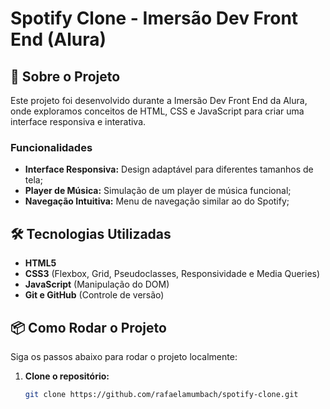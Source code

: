 # Spotify Clone - Imersão Dev Front End (Alura)

## 🚀 Sobre o Projeto

Este projeto foi desenvolvido durante a Imersão Dev Front End da Alura, onde exploramos conceitos de HTML, CSS e JavaScript para criar uma interface responsiva e interativa.

### Funcionalidades

- **Interface Responsiva:** Design adaptável para diferentes tamanhos de tela;
- **Player de Música:** Simulação de um player de música funcional;
- **Navegação Intuitiva:** Menu de navegação similar ao do Spotify;

## 🛠️ Tecnologias Utilizadas

- **HTML5**
- **CSS3** (Flexbox, Grid, Pseudoclasses, Responsividade e Media Queries)
- **JavaScript** (Manipulação do DOM)
- **Git e GitHub** (Controle de versão)

## 📦 Como Rodar o Projeto

Siga os passos abaixo para rodar o projeto localmente:

1. **Clone o repositório:**

   ```bash
   git clone https://github.com/rafaelamumbach/spotify-clone.git
